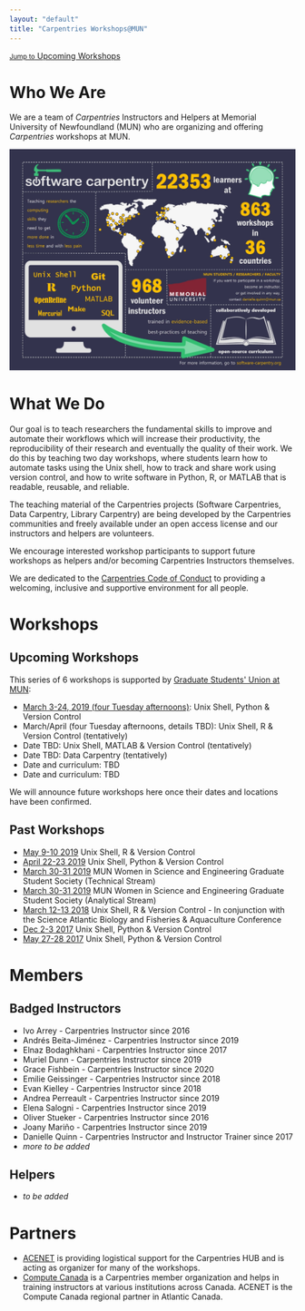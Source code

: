 ```yaml
---
layout: "default"
title: "Carpentries Workshops@MUN"
---
```

[<small>Jump to</small> Upcoming Workshops](#upcoming-workshops)

# Who We Are
We are a team of _Carpentries_ Instructors and Helpers at Memorial University of Newfoundland (MUN) who are organizing and offering _Carpentries_ workshops at MUN.

![infographic](/figs/infographic-sc.jpg)

# What We Do

Our goal is to teach researchers the fundamental skills to improve and automate their workflows which will increase their productivity, the reproducibility of their research and eventually the quality of their work.
We do this by teaching two day workshops, where students learn how to automate tasks using the Unix shell, how to track and share work using version control, and how to write software in Python, R, or MATLAB that is readable, reusable, and reliable.

The teaching material of the Carpentries projects (Software Carpentries, Data Carpentry, Library Carpentry) are being developed by the Carpentries communities and freely available under an open access license and our instructors and helpers are volunteers.

We encourage interested workshop participants to support future workshops as helpers and/or becoming Carpentries Instructors themselves. 

We are dedicated to the [Carpentries Code of Conduct](https://docs.carpentries.org/topic_folders/policies/code-of-conduct.html) to providing a welcoming, inclusive and supportive environment for all people.


# Workshops
## Upcoming Workshops

This series of 6 workshops is supported by [Graduate Students' Union at MUN](https://www.gsumun.ca/):
* [March 3-24, 2019 (four Tuesday afternoons)](https://mun-swc-hub.github.io/2020-30-30-mun/): Unix Shell, Python & Version Control
* March/April (four Tuesday afternoons, details TBD): Unix Shell, R & Version Control (tentatively)
* Date TBD: Unix Shell, MATLAB & Version Control (tentatively)
* Date TBD: Data Carpentry (tentatively)
* Date and curriculum: TBD
* Date and curriculum: TBD

We will announce future workshops here once their dates and locations
have been confirmed.

## Past Workshops

* [May 9-10 2019](https://mun-swc-hub.github.io/2019-05-09-mun/) Unix Shell, R & Version Control
* [April 22-23 2019](https://mun-swc-hub.github.io/2019-04-22-mun/) Unix Shell, Python & Version Control
* [March 30-31 2019](https://daniellequinn.github.io/2019-03-30-WISE1/) MUN Women in Science and Engineering Graduate Student Society (Technical Stream)
* [March 30-31 2019](https://daniellequinn.github.io/2019-03-30-WISE2/) MUN Women in Science and Engineering Graduate Student Society (Analytical Stream)
* [March 12-13 2018](https://mun-swc-hub.github.io/2018-03-12-mun/) Unix Shell, R & Version Control - In conjunction with the Science Atlantic Biology and Fisheries & Aquaculture Conference
* [Dec 2-3 2017](https://daniellequinn.github.io/2017-12-02-mun/) Unix Shell, Python & Version Control
* [May 27-28 2017](https://rmdickson.github.io/2017-05-27-MUN/) Unix Shell, Python & Version Control

# Members
## Badged Instructors

* Ivo Arrey - Carpentries Instructor since 2016
* Andrés Beita-Jiménez - Carpentries Instructor since 2019
* Elnaz Bodaghkhani - Carpentries Instructor since 2017
* Muriel Dunn - Carpentries Instructor since 2019
* Grace Fishbein - Carpentries Instructor since 2020
* Emilie Geissinger - Carpentries Instructor since 2018
* Evan Kielley - Carpentries Instructor since 2018
* Andrea Perreault - Carpentries Instructor since 2019
* Elena Salogni - Carpentries Instructor since 2019
* Oliver Stueker - Carpentries Instructor since 2016
* Joany Mariño - Carpentries Instructor since 2019
* Danielle Quinn - Carpentries Instructor and Instructor Trainer since 2017
* _more to be added_

<!--
### Alumni
* _to be added_
-->

## Helpers
* _to be added_

<!--
## Contact Us
-->

# Partners

* [ACENET](https://www.ace-net.ca/) is providing logistical support for the Carpentries HUB and is acting as organizer for many of the workshops.
* [Compute Canada](https://computecanada.ca) is a Carpentries member organization and helps in training instructors at various institutions across Canada. 
   ACENET is the Compute Canada regional partner in Atlantic Canada.
